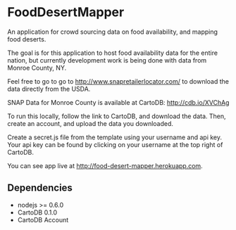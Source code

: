 FoodDesertMapper
=================

An application for crowd sourcing data on food availability, and mapping food deserts.

The goal is for this application to host food availability data for the entire nation, but currently development work is being done with data from Monroe County, NY.

Feel free to go to go to http://www.snapretailerlocator.com/ to download the data directly from the USDA.

SNAP Data for Monroe County is available at CartoDB: http://cdb.io/XVChAg

To run this locally, follow the link to CartoDB, and download the data. Then, create an account, and upload the data you downloaded.

Create a secret.js file from the template using your username and api key. Your api key can be found by clicking on your username at the top right of CartoDB.

You can see app live at http://food-desert-mapper.herokuapp.com.

Dependencies
------------
* nodejs >= 0.6.0
* CartoDB 0.1.0
* CartoDB Account

